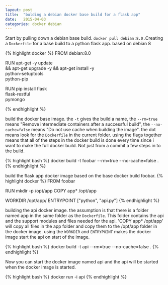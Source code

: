 ```yaml
---
layout: post
title:  "bulding a debian docker base build for a flask app"
date:   2015-04-03
categories: docker debian
---
```


Start by pulling down a debian base build. `docker pull debian:8.0` .Creating a `Dockerfile` for a base build to a python flask app. based on debian 8

{% highlight docker %}
FROM debian:8.0

RUN apt-get -y update \
	&& apt-get upgrade -y
	&& apt-get install -y \
		python-setuptools \
		python-pip

RUN pip install flask \
				flask-restful \
				pymongo

{% endhighlight %}

build the docker base image. the `-t` gives the build a name, the `--rm=true` means "Remove intermediate containers after a successful build", the `--no-cache=false` means "Do not use cache when building the image". the dot means look for the `Dockerfile` in the current folder. using the flags together means that all of the steps in the docker build is done every time since i want to make the full docker build. Not just from a commit a few steps in to the build. 

{% highlight bash %}
docker build -t foobar --rm=true --no-cache=false .
{% endhighlight %}



build the flask app docker image based on the base docker build foobar. 
{% highlight docker %}
FROM foobar

RUN mkdir -p /opt/app
COPY app* /opt/app

WORKDIR /opt/app/
ENTRYPOINT ["python", "api.py"]
{% endhighlight %}


building the api docker image. the assumption is that there is a folder named app in the same folder as the `Dockerfile`. This folder contains the api and the support modules and files needed for the api. 'COPY app* /opt/app' will copy all files in the app folder and copy them to the /opt/app folder in the docker image. using the `WORKDIR` and `ENTRYPOINT` makes the docker image start the api on start of the image. 

{% highlight bash %}
docker build -t api --rm=true --no-cache=false .
{% endhighlight %}


Now you can start the docker image named api and the api will be started when the docker image is started. 

{% highlight bash %}
docker run -i api
{% endhighlight %} 